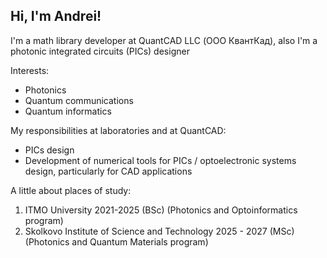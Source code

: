 ## Hi, I'm Andrei!

I'm a math library developer at QuantCAD LLC (ООО КвантКад), also I'm a photonic integrated circuits (PICs) designer

Interests:

- Photonics
- Quantum communications
- Quantum informatics

My responsibilities at laboratories and at QuantCAD:

- PICs design
- Development of numerical tools for PICs / optoelectronic systems design, particularly for CAD applications

A little about places of study:

1. ITMO University 2021-2025 (BSc)
   (Photonics and Optoinformatics program)
3. Skolkovo Institute of Science and Technology 2025 - 2027 (MSc)
   (Photonics and Quantum Materials program)


